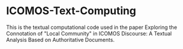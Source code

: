 # ICOMOS-Text-Computing
This is the textual computational code used in the paper Exploring the Connotation of "Local Community" in ICOMOS Discourse: A Textual Analysis Based on Authoritative Documents.
